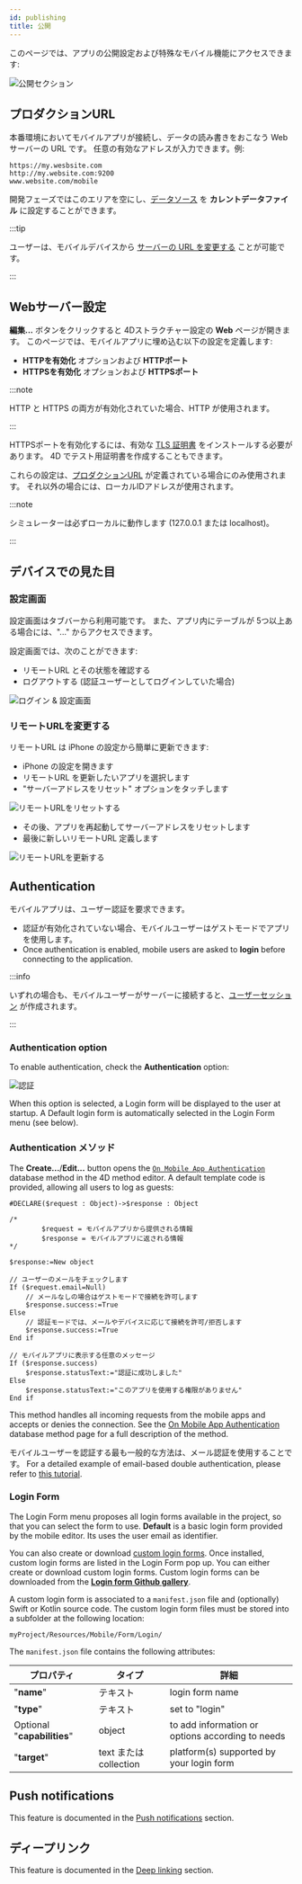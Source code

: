```yaml
---
id: publishing
title: 公開
---
```


このページでは、アプリの公開設定および特殊なモバイル機能にアクセスできます:


![公開セクション](img/publishing.png)


## プロダクションURL

本番環境においてモバイルアプリが接続し、データの読み書きをおこなう Webサーバーの URL です。 任意の有効なアドレスが入力できます。例:

```
https://my.wesbsite.com
http://my.website.com:9200
www.website.com/mobile
```

開発フェーズではこのエリアを空にし、[データソース](data.md) を **カレントデータファイル** に設定することができます。

:::tip

ユーザーは、モバイルデバイスから [サーバーの URL を変更する](#リモートURLを変更する) ことが可能です。

:::



## Webサーバー設定

**編集...** ボタンをクリックすると 4Dストラクチャー設定の **Web** ページが開きます。 このページでは、モバイルアプリに埋め込む以下の設定を定義します:

- **HTTPを有効化** オプションおよび **HTTPポート**
- **HTTPSを有効化** オプションおよび **HTTPSポート**

:::note

HTTP と HTTPS の両方が有効化されていた場合、HTTP が使用されます。

:::

HTTPSポートを有効化するには、有効な [TLS 証明書](https://developer.4d.com/docs/ja/Admin/tls/) をインストールする必要があります。 4D でテスト用証明書を作成することもできます。

これらの設定は、[プロダクションURL](#プロダクションURL) が定義されている場合にのみ使用されます。 それ以外の場合には、ローカルIDアドレスが使用されます。

:::note

シミュレーターは必ずローカルに動作します (127.0.0.1 または localhost)。

:::

## デバイスでの見た目

### 設定画面

設定画面はタブバーから利用可能です。 また、アプリ内にテーブルが 5つ以上ある場合には、"..." からアクセスできます。

設定画面では、次のことができます:

* リモートURL とその状態を確認する
* ログアウトする (認証ユーザーとしてログインしていた場合)

![ログイン & 設定画面](img/Login-Settings-screen-Publishing-section-4D-for-iOS.png)


### リモートURLを変更する

リモートURL は iPhone の設定から簡単に更新できます:

* iPhone の設定を開きます
* リモートURL を更新したいアプリを選択します
* "サーバーアドレスをリセット" オプションをタッチします

![リモートURLをリセットする](img/Reset-remote-url.png)

* その後、アプリを再起動してサーバーアドレスをリセットします
* 最後に新しいリモートURL 定義します

![リモートURLを更新する](img/Update-remote-url.png)




## Authentication

モバイルアプリは、ユーザー認証を要求できます。

- 認証が有効化されていない場合、モバイルユーザーはゲストモードでアプリを使用します。
- Once authentication is enabled, mobile users are asked to **login** before connecting to the application.

:::info

いずれの場合も、モバイルユーザーがサーバーに接続すると、[ユーザーセッション](session-management.md) が作成されます。

:::

### Authentication option

To enable authentication, check the **Authentication** option:

![認証](img/authentication.png)

When this option is selected, a Login form will be displayed to the user at startup. A Default login form is automatically selected in the Login Form menu (see below).


### Authentication メソッド


The **Create...**/**Edit...** button opens the [`On Mobile App Authentication`](../4d/on-mobile-app-authentication.md) database method in the 4D method editor. A default template code is provided, allowing all users to log as guests:

```4d
#DECLARE($request : Object)->$response : Object

/*
        $request = モバイルアプリから提供される情報
        $response = モバイルアプリに返される情報
*/

$response:=New object

// ユーザーのメールをチェックします
If ($request.email=Null)
    // メールなしの場合はゲストモードで接続を許可します
    $response.success:=True
Else 
    // 認証モードでは、メールやデバイスに応じて接続を許可/拒否します
    $response.success:=True
End if 

// モバイルアプリに表示する任意のメッセージ
If ($response.success)
    $response.statusText:="認証に成功しました"
Else 
    $response.statusText:="このアプリを使用する権限がありません"
End if 

```

This method handles all incoming requests from the mobile apps and accepts or denies the connection. See the [On Mobile App Authentication](../4d/on-mobile-app-authentication) database method page for a full description of the method.

モバイルユーザーを認証する最も一般的な方法は、メール認証を使用することです。 For a detailed example of email-based double authentication, please refer to [this tutorial](../tutorials/login-forms/email.md).

### Login Form

The Login Form menu proposes all login forms available in the project, so that you can select the form to use.  **Default** is a basic login form provided by the mobile editor. Its uses the user email as identifier.

You can also create or download [custom login forms](../tutorials/login-forms/custom-login-form). Once installed, custom login forms are listed in the Login Form pop up. You can either create or download custom login forms. Custom login forms can be downloaded from the [**Login form Github gallery**](https://4d-go-mobile.github.io/gallery//#/type/form-login).

A custom login form is associated to a `manifest.json` file and (optionally) Swift or Kotlin source code. The custom login form files must be stored into a subfolder at the following location:

```
myProject/Resources/Mobile/Form/Login/
```

The `manifest.json` file contains the following attributes:

| プロパティ                       | タイプ                 | 詳細                                               |
| --------------------------- | ------------------- | ------------------------------------------------ |
| "**name**"                  | テキスト                | login form name                                  |
| "**type**"                  | テキスト                | set to "login"                                   |
| Optional "**capabilities**" | object              | to add information or options according to needs |
| "**target**"                | text または collection | platform(s) supported by your login form         |





## Push notifications

This feature is documented in the [Push notifications](../special-features/push-notification.md) section.


## ディープリンク

This feature is documented in the [Deep linking](../special-features/deep-linking) section. 


